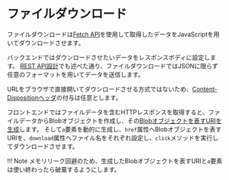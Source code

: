 # ファイルダウンロード

ファイルダウンロードは[Fetch API](https://developer.mozilla.org/ja/docs/Web/API/Fetch_API)を使用して取得したデータをJavaScriptを用いてダウンロードさせます。

バックエンドではダウンロードさせたいデータをレスポンスボディに設定します。
[REST API設計](./api-design.md)でも述べた通り、ファイルダウンロードではJSONに限らず任意のフォーマットを用いてデータを送信します。

URLをブラウザで直接開いてダウンロードさせる方式ではないため、[Content-Dispositionヘッダ](https://developer.mozilla.org/ja/docs/Web/HTTP/Headers/Content-Disposition)の付与は任意とします。

フロントエンドではファイルデータを含むHTTPレスポンスを取得すると、ファイルデータからBlobオブジェクトを作成し、その[Blobオブジェクトを表すURIを生成](https://developer.mozilla.org/ja/docs/Web/API/URL/createObjectURL)します。
そして`a`要素を動的に生成し、`href`属性へBlobオブジェクトを表すURIを、`download`属性へファイル名をそれぞれ設定し、`click`メソッドを実行してダウンロードさせます。

!!! Note
    メモリリーク回避のため、生成したBlobオブジェクトを表すURIと`a`要素は使い終わったら破棄するようにします。
